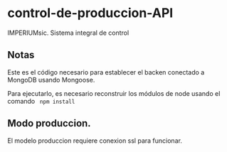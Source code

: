 ﻿# control-de-produccion-API

IMPERIUMsic. Sistema integral de control

## Notas

Este es el código necesario para establecer el backen conectado a MongoDB usando Mongoose.

Para ejecutarlo, es necesario reconstruir los módulos de node usando el comando ` npm install`

## Modo produccion.

El modelo produccion requiere conexion ssl para funcionar.
